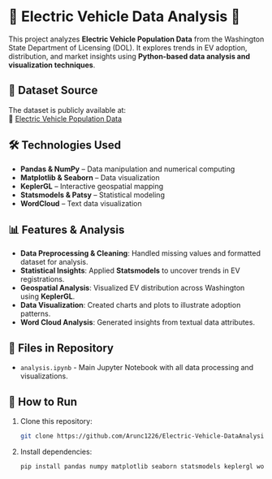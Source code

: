 # 🚗 Electric Vehicle Data Analysis 🚀

This project analyzes **Electric Vehicle Population Data** from the Washington State Department of Licensing (DOL). It explores trends in EV adoption, distribution, and market insights using **Python-based data analysis and visualization techniques**.

## 📂 Dataset Source
The dataset is publicly available at:  
🔗 [Electric Vehicle Population Data](https://catalog.data.gov/dataset/electric-vehicle-population-data)

## 🛠️ Technologies Used
- **Pandas & NumPy** – Data manipulation and numerical computing  
- **Matplotlib & Seaborn** – Data visualization  
- **KeplerGL** – Interactive geospatial mapping  
- **Statsmodels & Patsy** – Statistical modeling  
- **WordCloud** – Text data visualization  

## 📊 Features & Analysis
- **Data Preprocessing & Cleaning**: Handled missing values and formatted dataset for analysis.  
- **Statistical Insights**: Applied **Statsmodels** to uncover trends in EV registrations.  
- **Geospatial Analysis**: Visualized EV distribution across Washington using **KeplerGL**.  
- **Data Visualization**: Created charts and plots to illustrate adoption patterns.  
- **Word Cloud Analysis**: Generated insights from textual data attributes.  

## 📁 Files in Repository
- `analysis.ipynb` - Main Jupyter Notebook with all data processing and visualizations.  
 

## 📜 How to Run
1. Clone this repository:
   ```sh 
   git clone https://github.com/Arunc1226/Electric-Vehicle-DataAnalysis.git

2. Install dependencies:
   ```sh
   pip install pandas numpy matplotlib seaborn statsmodels keplergl wordcloud
